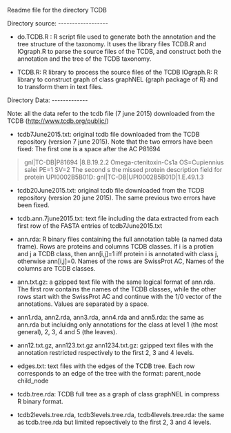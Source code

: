 Readme file for the directory TCDB

Directory source:  ------------------

- do.TCDB.R : R script file used to generate both the annotation and the tree structure of the taxonomy.
It uses the library files TCDB.R and IOgraph.R to parse the source files of the TCDB, and construct both the annotation and the tree of the TCDB taxonomy. 

- TCDB.R: R library to process  the source files of the TCDB
IOgraph.R:  R library to construct graph of class graphNEL (graph package of R) and to transform them in text files.

Directory Data:  -------------

Note: all the data refer to the tcdb file (7 june 2015) downloaded from the TCDB
(http://www.tcdb.org/public/) 

- tcdb7June2015.txt: original tcdb file downloaded from the TCDB repository  (version 7 june 2015). Note that the two errrors have been fixed: 
The first one is a space after the AC P81694
>gnl|TC-DB|P81694 |8.B.19.2.2 Omega-ctenitoxin-Cs1a OS=Cupiennius salei PE=1 SV=2
The second s the missed protein description field for protein UPI0002B5B01D:
>gnl|TC-DB|UPI0002B5B01D|1.E.49.1.3

- tcdb20June2015.txt: original tcdb file downloaded from the TCDB repository  (version 20 june 2015). The same previous two errors have been fixed.

- tcdb.ann.7june2015.txt: text file including the data extracted from each first row of the FASTA entries of tcdb7June2015.txt

- ann.rda: R binary files containing the full annotation table (a named data frame). Rows are proteins and columns TCDB classes. If i is a protien and j a TCDB class, then ann[i,j]=1 iff protein i is annotated with class j, otherwise ann[i,j]=0. Names of the rows are SwissProt AC, Names of the columns are TCDB classes.

- ann.txt.gz: a gzipped text file with the same logical format of ann.rda. The first row contains the names of the TCDB classes, while the other rows start with the SwissProt AC and continue with the 1/0 vector of the annotations. Values are separated by a space.

- ann1.rda, ann2.rda, ann3.rda, ann4.rda and ann5.rda: the same as ann.rda but incluidng only annotations for the class at level 1 (the most general), 2, 3, 4 and 5 (the leaves).

- ann12.txt.gz, ann123.txt.gz ann1234.txt.gz:  gzipped text files with the annotation restricted respectively to the first 2, 3 and 4 levels.

- edges.txt: text files with the edges of the TCDB tree. Each row corresponds to an edge of the tree with the format:
parent_node  child_node

- tcdb.tree.rda: TCDB full tree as a graph of class graphNEL in compress R binary format.

- tcdb2levels.tree.rda, tcdb3levels.tree.rda, tcdb4levels.tree.rda: the same as tcdb.tree.rda but limited repsectively to the first 2, 3 and 4 levels.
